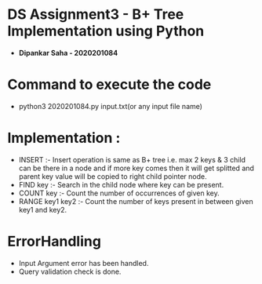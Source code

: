 # DS Assignment3 - B+ Tree Implementation using Python
- **Dipankar Saha - 2020201084**

# Command to execute the code 
- python3 2020201084.py input.txt(or any input file name)

# Implementation :
- INSERT :- Insert operation is same as B+ tree i.e. max 2 keys & 3 child can be there in a node and if more key comes then it will get splitted and parent key value will be copied to right child pointer node.
- FIND key :- Search in the child node where key can be present.
- COUNT key :- Count the number of occurrences of given key.
- RANGE key1 key2 :- Count the number of keys present in between given key1 and key2.

# ErrorHandling
- Input Argument error has been handled.
- Query validation check is done. 
